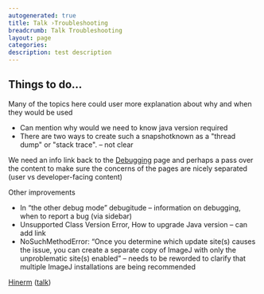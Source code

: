 ```yaml
---
autogenerated: true
title: Talk ›Troubleshooting
breadcrumb: Talk Troubleshooting
layout: page
categories: 
description: test description
---
```


## Things to do...

Many of the topics here could user more explanation about why and when they would be used

  - Can mention why would we need to know java version required
  - There are two ways to create such a snapshotknown as a "thread dump" or "stack trace". – not clear

We need an info link back to the [Debugging](Debugging "wikilink") page and perhaps a pass over the content to make sure the concerns of the pages are nicely separated (user vs developer-facing content)

Other improvements

  - In “the other debug mode” debugitude – information on debugging, when to report a bug (via sidebar)
  - Unsupported Class Version Error, How to upgrade Java version – can add link
  - NoSuchMethodError: “Once you determine which update site(s) causes the issue, you can create a separate copy of ImageJ with only the unproblematic site(s) enabled” – needs to be reworded to clarify that multiple ImageJ installations are being recommended

[Hinerm](User_Hinerm "wikilink") ([talk](User_talk_Hinerm "wikilink"))
